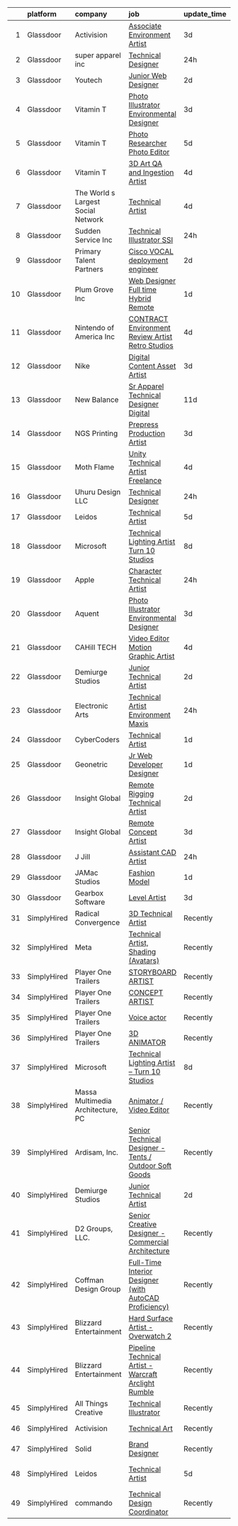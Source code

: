 

|    | platform    | company                            | job                                                                                                                                                                                                                                                                                                                                                                                                                                                                                                                                                                                                                                                                                                                                                                                                                                                                                                                                                                                                                                                                                                                                                                                                                                                                                                                                                                     | update_time   | location                 |
|---:|:------------|:-----------------------------------|:------------------------------------------------------------------------------------------------------------------------------------------------------------------------------------------------------------------------------------------------------------------------------------------------------------------------------------------------------------------------------------------------------------------------------------------------------------------------------------------------------------------------------------------------------------------------------------------------------------------------------------------------------------------------------------------------------------------------------------------------------------------------------------------------------------------------------------------------------------------------------------------------------------------------------------------------------------------------------------------------------------------------------------------------------------------------------------------------------------------------------------------------------------------------------------------------------------------------------------------------------------------------------------------------------------------------------------------------------------------------|:--------------|:-------------------------|
|  1 | Glassdoor   | Activision                         | [Associate Environment Artist](https://www.glassdoor.com/partner/jobListing.htm?pos=127&ao=1136043&s=58&guid=000001834f607a70a4f4bcf35b5d740c&src=GD_JOB_AD&t=SR&vt=w&cs=1_1fe38f46&cb=1663484066788&jobListingId=1008141048620&jrtk=3-0-1gd7m0ukgjc8p801-1gd7m0ukvk6f6800-d426e1abbae85a05-)                                                                                                                                                                                                                                                                                                                                                                                                                                                                                                                                                                                                                                                                                                                                                                                                                                                                                                                                                                                                                                                                           | 3d            | Carlsbad, CA             |
|  2 | Glassdoor   | super apparel inc                  | [Technical Designer](https://www.glassdoor.com/partner/jobListing.htm?pos=103&ao=1110586&s=58&guid=000001834f607a70a4f4bcf35b5d740c&src=GD_JOB_AD&t=SR&vt=w&ea=1&cs=1_731e57d8&cb=1663484066785&jobListingId=1008146285118&cpc=92BEE8AC7E71C1CB&jrtk=3-0-1gd7m0ukgjc8p801-1gd7m0ukvk6f6800-86c4b8706e936ec3--6NYlbfkN0AZMDDE_rUF_4N9WIh4-MOWnm0nFfJ3ZxrBrHEqz_nk43ryiagCaAsvSBCAsP8IHVmwjEBUZdJ6KtHhsgTVR0I7-owHsuFvM2rL8Tscngvk4iPHg0ipyPoukRoh9OqYcViVSHQ9MNGIxMrFtPqpCYVLIU9GtjoUT3p278QQMwDZnPE8nHD37B0SLLAYzKvoTaVIH1ZqZN7MC1bioBgpkp1j0F2evNx5R14s9NsPq4CUQYggqOCIqLzRCJb0SjMsQDzaH4mMlB0v19MOwOoyh4xXhJqrQ5RX7uOQLvEuQZziYTiVCfsnlnPKg6WI7I8jm_PrdC5GmZlU23RKfEhNNGjKnHZFrk7ErSFPToq19iGzl8ZWm4uAUTZBnQUmC5w1RhQYO_2c0yn8-vs8UyuilbVzoGnATq7vI-7cxSVIzcfAJMQYbL62CeImcShhCHTiTH6qbkw9b-TT--al-Hag135EDcQ4F15V6NXGvTYysurr0SY3udEmHzmAUsW_FemaBsHYRfolsxiptw%3D%3D)                                                                                                                                                                                                                                                                                                                                                                                                                                                                                               | 24h           | New York, NY             |
|  3 | Glassdoor   | Youtech                            | [Junior Web Designer](https://www.glassdoor.com/partner/jobListing.htm?pos=112&ao=1110586&s=58&guid=000001834f607a70a4f4bcf35b5d740c&src=GD_JOB_AD&t=SR&vt=w&ea=1&cs=1_97c34451&cb=1663484066787&jobListingId=1008142144584&cpc=9908D8D4413DBB8A&jrtk=3-0-1gd7m0ukgjc8p801-1gd7m0ukvk6f6800-d5ae73c5507a6bbd--6NYlbfkN0CIYR86DE_j-W8n_kiFTReRw2PfKLlNME9OJ7rpIZtr1-gBkTF8If_0sThYVhjyv9ymy3K17swNAuDIIYlCM6-kFv8Yg2cpTnUpYro4UIuruUCSwN2SbJi34sxCT12uaY519aMmi1tUohSzbVeajlGtKH6WZqrNjVsm2Gdr-ePEw0s-6KeKrWna9gec90NHC2folMUFWZkGpzBX3TOpvQqRECe98IwIW2_P5DlWK2gkMjaf5cZzubfxnJU1U1g5kAC4IIzeKB4cBW7N6QmuNDOW11FRZ4SQdGXc9Llbt5Fm_bKgdLujQj_RHLoQJttoko3_mxVmcykezAyOkEJs5lfid9oJd6vWmcKMPjPDx2WOu7T0Gxv791LW8nSRo1dpT4SAty8xZSW__xEmqzqtSl0CPKMAePauophGV5GWpb6mlV26Wpwq_I4O6uIZMk1UG_Qn3PCoYHw_GVKHYzINUj6t2Z6qgX9dB39rlhw8XdieMJbFYeHOFridWE5IwcR2dvw%3D)                                                                                                                                                                                                                                                                                                                                                                                                                                                                                                            | 2d            | Lisle, IL                |
|  4 | Glassdoor   | Vitamin T                          | [Photo Illustrator   Environmental Designer](https://www.glassdoor.com/partner/jobListing.htm?pos=113&ao=1110586&s=58&guid=000001834f607a70a4f4bcf35b5d740c&src=GD_JOB_AD&t=SR&vt=w&cs=1_b637cd37&cb=1663484066787&jobListingId=1008140227186&cpc=AC285F3A3ECA6BB0&jrtk=3-0-1gd7m0ukgjc8p801-1gd7m0ukvk6f6800-42777e14dc838ac7--6NYlbfkN0DMrcEu7yrtATojKJA7cEzGQ3FdRGWLh0CZQInL4ECGI6k5tN82kdM0OKoro5eXmjoru7Ml-LdBgCWT7RVqghaEdmJ595VS3qAkYMjVkLq00zYQDHcYxl02xao_YJRJiGzSp8fQPDhBydiiRqZysuAVggFAf9Rp9SCC_CSDjwiKhCvaW8Hr-uKsf4pwO_v-uiR0WsV6s8kfTLSHpQ6vC4sfDOORgaY2qOCxY_mrKAkwRt2TaQ3SoUs_1H1ovsLAAUaLDXcRGtEMV9xDroidtezqJDD0Qx8rBP3M2vp2E2QASQnnV6uowKHGwNhZKckoQdGHamCv2qfVv93p-kvRjyTILEZMdM893_3JO7akolccm7k2km6DNzcqxfC0rUuZhDKLHzW2lUav8ShWZR7hSNMnR2BQJHuRS9CfxigAljOkl6R0N1sQ-CO38M7bxPhCVhaksU8aKNpCZPJqeaLKvIlR-wPmkI7YpFw%3D)                                                                                                                                                                                                                                                                                                                                                                                                                                                                                                                          | 3d            | Remote                   |
|  5 | Glassdoor   | Vitamin T                          | [Photo Researcher   Photo Editor](https://www.glassdoor.com/partner/jobListing.htm?pos=116&ao=1110586&s=58&guid=000001834f607a70a4f4bcf35b5d740c&src=GD_JOB_AD&t=SR&vt=w&cs=1_d5e41a15&cb=1663484066787&jobListingId=1008134988041&cpc=451933188B21919D&jrtk=3-0-1gd7m0ukgjc8p801-1gd7m0ukvk6f6800-47697ea71ebd2eb0--6NYlbfkN0DMrcEu7yrtATojKJA7cEzGQ3FdRGWLh0CZQInL4ECGI6k5tN82kdM0cJmh4vC7Ggjx-EF7Nz5eVqk93apjnp0ia6OS_FGwcinMaMOv5vTSLj_qrzbRYbPjn6A43EgAxGnA1JcMgxiCO7cpPiCm1LxMCKe66616f-CVSwZt23eBlzwE9hZIuPwnra2qoX33GahCEauRWhnRehpa3nkvpx5mKCM-_6rLb3QAuVHOKopbpv0Hdcp-BAJsfNJIsBXAOOlb6XsiGhh8X1E3ZaMswl7iO5_ky0MhuNf5mxN9XlrFAWATJFasCRweeStyMh9G_jbxYINe-lNgyveS2mqLWK3QtgUvuSkgLXoDmR-ABNDvDzfvEo6CyVnL1RzoafpNUc7UF5IqsRGwp75Yxt36yElvR_mtqO_c4_6-dzAyyhm2X3Mme7FUG698TdFNnGCMbrm3G5DtjON2pT8JTUfWntIrfv-Faizh2DUBnt8Qzdgchg%3D%3D)                                                                                                                                                                                                                                                                                                                                                                                                                                                                                                                       | 5d            | Los Angeles, CA          |
|  6 | Glassdoor   | Vitamin T                          | [3D Art QA and Ingestion Artist](https://www.glassdoor.com/partner/jobListing.htm?pos=117&ao=1110586&s=58&guid=000001834f607a70a4f4bcf35b5d740c&src=GD_JOB_AD&t=SR&vt=w&cs=1_fa01eace&cb=1663484066788&jobListingId=1008137628262&cpc=F41FEAB56D215062&jrtk=3-0-1gd7m0ukgjc8p801-1gd7m0ukvk6f6800-db3c5c952e19faad--6NYlbfkN0DMrcEu7yrtATojKJA7cEzGQ3FdRGWLh0CZQInL4ECGI6k5tN82kdM0OKoro5eXmjoGkN3iRf5e5SDj5kIkJi4rxvmCaIMbJ2CmFGoR3zOSHA7jowLMfZE79vCIMLm0XzP5Keo7hO5lwkI9WPL18RQcMaKgHMQS_Cu4Gbmh38Tc1fKY7fngQja1qJpti_QvN_pNV8hY56MnJT1csQX67RORJUq0ZWRfqztKBW-tVqYi-Tv1NtpiGjdKntBStofbF8kzgsXMr2NyGPaXYXmZsBRHRsLHDQzQApQNlBNeNHQDXA9nJ0avJOhLx2gAjen3DSygB8jSbpe4Pl-u79ZKKxJuHu-kOVQGQDTmqbnpg5aKo3M-VJqaL-gRgkBNH3OzmlglGsfbKi_zL4_bdFxxRiylQpUr6o6wVJdwNKmI7VKl21gwjFE-zVrRHsqzcCdmMRwHaD4pNAmC_G8O9fIrp_qNPOz31xDYzmU%3D)                                                                                                                                                                                                                                                                                                                                                                                                                                                                                                                                      | 4d            | Remote                   |
|  7 | Glassdoor   | The World s Largest Social Network | [Technical Artist](https://www.glassdoor.com/partner/jobListing.htm?pos=107&ao=1110586&s=58&guid=000001834f607a70a4f4bcf35b5d740c&src=GD_JOB_AD&t=SR&vt=w&ea=1&cs=1_f2e3ac4c&cb=1663484066786&jobListingId=1008138392060&cpc=4F748F1840550ABC&jrtk=3-0-1gd7m0ukgjc8p801-1gd7m0ukvk6f6800-ec56509cd3c2d406--6NYlbfkN0DSgjPPcnEdvoK3uuxfISLALE6pB1FR7YSHOr_tSg5_QGIhoz_2VqUepdcKLBLI_zS68-Eo2LDrk0u1QY9ljtyqDwtZdQgWgPvXeeCk0uiA6GezQ8sAX7Q1NnWKbIRZE6NYyY1gRauldh4I1Fct_kjz6OfJ_XkQPB3_zZwr4juvTGNpBw33wy5h0XjUbbB0GLhnTQPdaRCPW9IoSQdqYD0xuxwbh735_viVbIMSquK8u97XoZb8ZxlDa4dR-wHfMmI3ZaZwwfVfHXqdSJ4NlECrkSlS-5h1Xv5vywrwjfqDU94K1-wv9D-IRA2icJWQ0S5-yEC6nIwBHlhBWXDg7eprD72r5MsG_671p5PutzDykwj0_byfxMYue1G5WfK7Z9qq6k4RxOW6Ia9QEjh0dCFPPbAfw04elhPCgBDVTOoMwM3kweooqxr7lBN3MA2Vg-IT292t77Rf3guPao_zztdSsypNREz2U8sPsfBWFFB2PocuH_zUVvq8bHNFKs59InFaeWJJV1M_B9ZFtDj5qMVSdLxpVyhhiG4zPcq3jYw6Nu_stAxZPJXaCrJE6KP0v_zoGhPyiHxf80JTwazchYYe)                                                                                                                                                                                                                                                                                                                                                                                                                             | 4d            | New York, NY             |
|  8 | Glassdoor   | Sudden Service  Inc                | [Technical Illustrator   SSI](https://www.glassdoor.com/partner/jobListing.htm?pos=121&ao=1136043&s=58&guid=000001834f607a70a4f4bcf35b5d740c&src=GD_JOB_AD&t=SR&vt=w&cs=1_d1cbdb9c&cb=1663484066788&jobListingId=1008146742170&jrtk=3-0-1gd7m0ukgjc8p801-1gd7m0ukvk6f6800-91256d153925b7dc-)                                                                                                                                                                                                                                                                                                                                                                                                                                                                                                                                                                                                                                                                                                                                                                                                                                                                                                                                                                                                                                                                            | 24h           | Clinton, MS              |
|  9 | Glassdoor   | Primary Talent Partners            | [Cisco VOCAL deployment engineer](https://www.glassdoor.com/partner/jobListing.htm?pos=115&ao=1110586&s=58&guid=000001834f607a70a4f4bcf35b5d740c&src=GD_JOB_AD&t=SR&vt=w&ea=1&cs=1_c12cadc4&cb=1663484066788&jobListingId=1008142326403&cpc=654405A9B1E0A9F5&jrtk=3-0-1gd7m0ukgjc8p801-1gd7m0ukvk6f6800-7d00ccaf62efed1c--6NYlbfkN0DOCvLQenlXS7fh3AEEtPwhntZQnPW7UfiJ0vyM-Z38ZvlXuLrJoooXtLfzu_VlecwdXf2-mFmTvw5qj8J58wcNbZAHqxpQ0rPpLIecZwvN76JywW45ZeN-Zmdv4P0XYW4kVG34I6kwMMlkoMzHT0e0Kc1SMd9maj013JwK54aCCnnjzMboQBdj2AAmYQjrEJ8FylzVlxvfncVOvGDd82eOKEHJZVvQWwYcxhlLTGrcMbDh2Dip6Vn-GdOmwhmA2xqTWkIZ3XgEK9HMUdXeOaDcJnc2CiJEgqzzDsZGtvGc7aEVyXjhKGdvqCwYobUhq82s72g3UjJ0yT10vXeyqXJ6dCnG2p9aPyAwSL-ZO-v1BDCBbZvGT6FZ6hGjMHJLFmeXcHzB6IwBrIz2sXHTZaON4t09FuxRnYA2XsesbnxtU10nWBd8q79a0h51UwxiBnTN4k9ILaztDoNjhvZEdzCPyMJxQXSqkA679O-MwYBg3FpUA3geVxplT4BgVoyFBdVkEwsQSSJYIg%3D%3D)                                                                                                                                                                                                                                                                                                                                                                                                                                                                                  | 2d            | Remote                   |
| 10 | Glassdoor   | Plum Grove Inc                     | [Web Designer   Full time  Hybrid Remote](https://www.glassdoor.com/partner/jobListing.htm?pos=105&ao=1110586&s=58&guid=000001834f607a70a4f4bcf35b5d740c&src=GD_JOB_AD&t=SR&vt=w&ea=1&cs=1_14138b9f&cb=1663484066786&jobListingId=1008145018782&cpc=C5F9C09AE97B3D2F&jrtk=3-0-1gd7m0ukgjc8p801-1gd7m0ukvk6f6800-d254d9071615cc85--6NYlbfkN0B_PSc7daSNhlNR0QDA1neODQWLhDDIWMNmJ3xpe3-fTjnpbXke-KRBIFipgV-f1nIc6P1xiXu4Y8UAtywwHznROGTK1j1cEaUg7gAQBBIZO9yZNgOHupqJdgP9aH5_VI7gpLf8AcH--nOnCcbrdwr5_maxvr3H6uQcrdxF38VxACpxmTx5wduq0ox7lpJWaRtJ2pmKQulQdQFBeoVRImBjqvFwIKp8BVs0vQif_p9AyB9pQ9ZbwD-VMCh4eXIm2X-TJEnWVR5ceigMLJ93DVlNvqRvGRew9_eu-IEuSH99WWBjic1ha7qIUGTyZa7WYbqQ8oCkbFVPPmG7BpKz51Jq0HDne6jn0Axnme76lWOJvMT6WvO9SXgyu37-XC3_a2t-GhvcvMCB8re85WqdDXCqfYrmrReLT7pphhYYBHIjBWC4m1HoM6DgzLEQ5crEGihiYhkIQsusP10LlazBoYyHcEEXrp5nw-WleoOa0i8HJ-C6xymPaz-aXb5I3zO0sDXYP05mHKnvXlzTmfY1k103)                                                                                                                                                                                                                                                                                                                                                                                                                                                                      | 1d            | Cary, IL                 |
| 11 | Glassdoor   | Nintendo of America Inc            | [CONTRACT  Environment Review Artist  Retro Studios ](https://www.glassdoor.com/partner/jobListing.htm?pos=125&ao=1136043&s=58&guid=000001834f607a70a4f4bcf35b5d740c&src=GD_JOB_AD&t=SR&vt=w&cs=1_5630a407&cb=1663484066788&jobListingId=1008136906736&jrtk=3-0-1gd7m0ukgjc8p801-1gd7m0ukvk6f6800-330b72cbaeca13cb-)                                                                                                                                                                                                                                                                                                                                                                                                                                                                                                                                                                                                                                                                                                                                                                                                                                                                                                                                                                                                                                                    | 4d            | Austin, TX               |
| 12 | Glassdoor   | Nike                               | [Digital Content Asset Artist](https://www.glassdoor.com/partner/jobListing.htm?pos=122&ao=1136043&s=58&guid=000001834f607a70a4f4bcf35b5d740c&src=GD_JOB_AD&t=SR&vt=w&cs=1_68fa1c63&cb=1663484066788&jobListingId=1008139811840&jrtk=3-0-1gd7m0ukgjc8p801-1gd7m0ukvk6f6800-171d43c18cb6b526-)                                                                                                                                                                                                                                                                                                                                                                                                                                                                                                                                                                                                                                                                                                                                                                                                                                                                                                                                                                                                                                                                           | 3d            | Beaverton, OR            |
| 13 | Glassdoor   | New Balance                        | [Sr  Apparel Technical Designer  Digital](https://www.glassdoor.com/partner/jobListing.htm?pos=106&ao=1110586&s=58&guid=000001834f607a70a4f4bcf35b5d740c&src=GD_JOB_AD&t=SR&vt=w&cs=1_0e7cc740&cb=1663484066785&jobListingId=1008121570450&cpc=42BEC95245890617&jrtk=3-0-1gd7m0ukgjc8p801-1gd7m0ukvk6f6800-d0fd39a09ea20c76--6NYlbfkN0A-NHPE89aMEoKiA8B41Hae2nLWj54W-Qo-xrCvCh0mhHD8GUsE6Bc1X2xP3_XkCS7HT9Ezw0iNSvFkUBV-6Vkud-Piq8hghjwO9e_dqFlygXMnu2pMlqFun63NtSXqF70HP9ZqlI2BZvN7783CssJ2JwpuQUBewf_3J95flmrUpLYrZ37si1_wMEqIOyc5mWgoLtvrcOQgiUztAHVChxiTKmwxPrHin983lvgQKk5eANdrxZXIbo492P0oaMndOgOAdxCGXHO1F4-p-FQq_HbEn7KHUzJQqDV9Byg8JvGwP65qmWssM6hdmioYKe4y-DILcAkxcs9iwWds3_n1efX0eIJthFDFUNp4s4rCXj_50iPjxNI_lwaBBjf1aZUr6QRCyQH8JR3XAeFgTAiGcAM6Upa6IGDkeClePoOM8opc-o-cpKDcRw_Ps8VXU0AXGuUpVhuEpsV0qRvmwdTnhlTTOnsLt4mcN26XJxi-sPLjAJjWMVniF1RYbsFvxNpeUP3ux0XYRrIMNXfGJG8l0H_izEqR1iHsCg38SqfWumQu1blP-Xxv6cLkiO-wP3N1oBNKep13cVolstJ7Giq6EGhQ)                                                                                                                                                                                                                                                                                                                                                                                                           | 11d           | Brighton, MA             |
| 14 | Glassdoor   | NGS Printing                       | [Prepress Production Artist](https://www.glassdoor.com/partner/jobListing.htm?pos=104&ao=1110586&s=58&guid=000001834f607a70a4f4bcf35b5d740c&src=GD_JOB_AD&t=SR&vt=w&ea=1&cs=1_ac45f429&cb=1663484066786&jobListingId=1008139442858&cpc=9952A63AB06E78AD&jrtk=3-0-1gd7m0ukgjc8p801-1gd7m0ukvk6f6800-58526064e95c2162--6NYlbfkN0BKgzQyzTF1Q9mOsR1amaS-juVGLjHt5Cdom-gEF9y-xaA6VVL5_C6wIwuxkyrbbgZRSHeUAL4Tdpc9pBIrNrDMtHrCIxQIJLeAdMIzJ9EIm-Udi4EeJprA4qXztglgEl21-hIfD0xe1qiLTkMifVfs_cNAQi_kxxlsfx2BDq3yuKN0K1SycnWsEA4JQjELb3p_pxmuja_oohYkRYSsmsVR3Ncgrk4s7l0O_Mhhxa6G2ejkpMqr8tVCfd2HorI8wQPrapuCFnMHmFORgGVkhzJNov1-aYLaY0qUHEUPY4Lr0pmFFpQHPzNwhPoOALE0oUCeGZHka0yDDb5NFBEdEFhEAweSZWU97INPBdEybzmv_5KYSkfnXEEBCiHjgFgawchsFCOSkGipmIH4Uty68UGc3cvGfL7C6fV7Z97-92-Rw-v3BooCaU3ZsPgiOIAyqEo9BH_CFcsL2b66I1zLj0kzWWHv5fImzjvdXwUSfsN5IIBixjhsvlXLDcEw2QKmo31fgh8t_11xgw%3D%3D)                                                                                                                                                                                                                                                                                                                                                                                                                                                                                       | 3d            | Elgin, IL                |
| 15 | Glassdoor   | Moth   Flame                       | [Unity Technical Artist  Freelance](https://www.glassdoor.com/partner/jobListing.htm?pos=120&ao=1136043&s=58&guid=000001834f607a70a4f4bcf35b5d740c&src=GD_JOB_AD&t=SR&vt=w&ea=1&cs=1_aaf4900a&cb=1663484066788&jobListingId=1008136977965&jrtk=3-0-1gd7m0ukgjc8p801-1gd7m0ukvk6f6800-5ec2338b2d417aff-)                                                                                                                                                                                                                                                                                                                                                                                                                                                                                                                                                                                                                                                                                                                                                                                                                                                                                                                                                                                                                                                                 | 4d            | New York, NY             |
| 16 | Glassdoor   | Uhuru Design LLC                   | [Technical Designer](https://www.glassdoor.com/partner/jobListing.htm?pos=118&ao=1110586&s=58&guid=000001834f607a70a4f4bcf35b5d740c&src=GD_JOB_AD&t=SR&vt=w&ea=1&cs=1_ebf1070d&cb=1663484066788&jobListingId=1008146397794&cpc=1CBFC3E34E2A31FF&jrtk=3-0-1gd7m0ukgjc8p801-1gd7m0ukvk6f6800-6c5e38a6f68d5bde--6NYlbfkN0D0ff9e8Lfwlpl5zGbQmpn59AL71QmFd7VKOAnfyjZzp5sdngV8WPgYe0dov1m7Y2kKAeAwPL7YRqC8ZB3jgUxzn6d3wRvdPJ3B4SSft66vn9qUDOvYCH4rQ0rDM0F4jk3skO2c_FT8Lq6M9l1h8rDIC0Z3Jo0VUXYGi3v9ZSAgTY_rMvaLnWY6n0kW2Gc2m5GDHWbIIpZ4OaoyXfOKTfFaW7YtaGFfpsW2esayNuz607s8arSgRhtJ0CLweLewUfGzJqSOqYdLDiXfYDtzigjXW8CAFdU1ADXkP9RpIluv3lf1g2nMHAUOXks7UfEl-_p4jTdBTHrQAPlvXlqIIr3dnkRC3xiRVcLKhbDutEqwkTbUb_AxDy181ndmJb1TadgVV35nPUDYnyvHQcaNXhlwNemULdBSYi7mnxpEpQOEi2jxLP_l0COW7Y88J1MBNrXFYU9jfviB86vwMorncKs38KVuah4luorx0iVghvsBnrH2yriFW2Ed)                                                                                                                                                                                                                                                                                                                                                                                                                                                                                                                           | 24h           | Denver, PA               |
| 17 | Glassdoor   | Leidos                             | [Technical Artist](https://www.glassdoor.com/partner/jobListing.htm?pos=102&ao=1110586&s=58&guid=000001834f607a70a4f4bcf35b5d740c&src=GD_JOB_AD&t=SR&vt=w&cs=1_d025c056&cb=1663484066785&jobListingId=1008135294225&cpc=F7A2269C793D5877&jrtk=3-0-1gd7m0ukgjc8p801-1gd7m0ukvk6f6800-d06de7a4ebd96c9d--6NYlbfkN0CZUO70VSdYKA8PR3jfrSh5ljhqJhfDt0PzQCMubt8cRihWbmqO_-Ccw6DGinMZCyJzs5x5pSWXsLw9cYoBeQ9g5l78hujpUU9c8QSHLT6Cd0fp6FxCE9o2hPDtrdGG6iXMvK6uOWRLq6-e_ySAAhRdnSoCjCSOkuQV_4vHOebLxjj26zjpGAIk9Fsy6lso-ngBRqLhyTcl1PY1RM2jYsiqfl2FUnGAfd2_IghLLGIoawH7Hel0GAEpta7xw17fx8fSPlaprKXGucqQ_jv2GIWJGQsldpf8fX3gBn86v94CJbUY5Lc9UXkSkqedCMLUpjJN8901XcRju_3LOUdMh1n4x0OAbg9eqEC0t4a8HvLUO05sg735YTbvI2TV9zELq-QLHsCJyJvNGTsZJAOPJH7HG_HafpPzGH01Tc7Id7cGJ9fuDiDWki9mgxOrPAC4EAEe6U5uULALnANRBEfoEzJw1ypoMTckSnW2vLfcUSZgCjeEmOXAwU-wg4opRhqQ2xOG8K7tJIRux61UEXt-VaHzE9B7IayzsF7Y2QJ_YPgvqAvxD5XrLG2QL3wTxMGWwDzG8dYfQMdZsc-9xiNfOvv1AOJYk77-Ehv9i2qFou8fXA%3D%3D)                                                                                                                                                                                                                                                                                                                                                                                                      | 5d            | Reston, VA               |
| 18 | Glassdoor   | Microsoft                          | [Technical Lighting Artist   Turn 10 Studios](https://www.glassdoor.com/partner/jobListing.htm?pos=126&ao=1136043&s=58&guid=000001834f607a70a4f4bcf35b5d740c&src=GD_JOB_AD&t=SR&vt=w&cs=1_9482c21d&cb=1663484066788&jobListingId=1008129981036&jrtk=3-0-1gd7m0ukgjc8p801-1gd7m0ukvk6f6800-4918a6e6feee778c-)                                                                                                                                                                                                                                                                                                                                                                                                                                                                                                                                                                                                                                                                                                                                                                                                                                                                                                                                                                                                                                                            | 8d            | Redmond, WA              |
| 19 | Glassdoor   | Apple                              | [Character Technical Artist](https://www.glassdoor.com/partner/jobListing.htm?pos=101&ao=1110586&s=58&guid=000001834f607a70a4f4bcf35b5d740c&src=GD_JOB_AD&t=SR&vt=w&cs=1_c70c1599&cb=1663484066785&jobListingId=1008146232776&cpc=F41FEAB56D215062&jrtk=3-0-1gd7m0ukgjc8p801-1gd7m0ukvk6f6800-4cff56f851660089--6NYlbfkN0BvKrLyj5gPmtZO9T8euul8TCxuuKNOtzRJOomxnwSEodTz2Bc-sPZl5OJ9R4TJsNdP1LrRDE0KT_ls2po0xTmOn0PZNeQEZWWBHhAUpPYd78et_k2cMitgJQBJdRYJM1X_Q175imnL1YmVMOqO4cZp0AMLH1SGL6bUX0TK_WYTz5yHI2ndkxJcZYzQDX5uC9pkUDfnjy85lFSmofXtmImOdcOkWFAgSEqU4cSUOaLSsdESWtuDGVE4U7h3aeeDV5_ntxyb9QxXWmXUt-jYBp9NF6le3e8ik3UX9Ax0oSdbsp_pn9Wo0WHM2bgKIa4T_tonFbUTr8QlFmPixsWAaOnVMdQQ0fYBnqBzfRuA11Tq_UTtC74TO9_gzkO1PCs5xx-r5G0jdVcEekYBgPkyEHmj6fApgEU16hua4xGG5-IOMim805AuIitwECLRKWbiwOwrBCMUL3yyF7eazcb4jRaIw4qaWZVH4M0snMSusxWaTaDFcC90qwY6jimog5SqgYwaojRSj4rLK822FSDv92HJEkxxgwlx94AnSxDJBOxLgslMCsoba2sDwRTlBsliqBXOyXdRqZjDlRo-WYpXgY7b7CTRZ_AE6yz8CmEwdHoyk2qWGVlnqKlhalYjLgG6RwzGeiR6kRx_F9NlJKfHy85hHZUy_pHx9j17UNDgIy3cev54-vKqXaovWIGLkTZs2JyfRY35lTD8tjzsXb6tkWI9nDk7jhM8V9s3ZXQzpr8wK2Eu04KsepMSvYlVQxRRKFwfFyRTjaEDTNxUALzJXwlIeqUWc8vnBCzZwvDbG5V1hIR48NMiJXJ3tZUU53F7F_YihrHuMXeJFT7RdZtznyvp5Rdpsgn3ajwlqi-FF4pHxzcObl7kHruJu0m1d4qdWiTMfvLGUzzXYmxJWZjYu_UUY_nouGCNPdsmKYMLP2tR0MjsXQtZe_XszE2I2a7jBJPNg_lioB_byQ%3D%3D)                            | 24h           | Culver City, CA          |
| 20 | Glassdoor   | Aquent                             | [Photo Illustrator   Environmental Designer](https://www.glassdoor.com/partner/jobListing.htm?pos=114&ao=1110586&s=58&guid=000001834f607a70a4f4bcf35b5d740c&src=GD_JOB_AD&t=SR&vt=w&cs=1_065a2fed&cb=1663484066787&jobListingId=1008140344453&cpc=3BA4CE39D5B5DEF5&jrtk=3-0-1gd7m0ukgjc8p801-1gd7m0ukvk6f6800-f9626332884c9882--6NYlbfkN0DMrcEu7yrtATojKJA7cEzGQ3FdRGWLh0CZQInL4ECGI9gD0Wolx9R2EDT7B77c2cQvZ-LXclHitNErX6ZBowx9BFPuwDLvs7nhaSTrulmd-7n8QuKqwl7RyRl-Rvty9-M-l_6dVrt1XtB8bFCCNRsyv9hQckWNsdeJY8EboN5cePc4LEoZZ6CctEQv1JYRujDFiigPTOfo4ZdJYlfx3N58XxZD2J4j3WD6HA6d6rIUwPBE3OQYsgGEFklwSpjaekDn7pgiNDrhh5StgqynYCO3VWplRbM3kJ53RHHjIzfnFA4jTfFaaJTQglVUvQTbdKdcSLoaxIXxb_7HNEl60tWrSr_yQN9C7p5z4jvhnWwVA8dCZLtSAIQGyauKdESfnwWm4duC6WB4FHg2NFI_UQnuVl4o6xKcGCEHTXWL0mFXpGNDqpsmvYXJN_ZXF7KRk27Eayh1uRjzfesOkW1ByzsS)                                                                                                                                                                                                                                                                                                                                                                                                                                                                                                                                        | 3d            | Remote                   |
| 21 | Glassdoor   | CAHill TECH                        | [Video Editor   Motion Graphic Artist](https://www.glassdoor.com/partner/jobListing.htm?pos=109&ao=1110586&s=58&guid=000001834f607a70a4f4bcf35b5d740c&src=GD_JOB_AD&t=SR&vt=w&ea=1&cs=1_3bcd3b3f&cb=1663484066787&jobListingId=1008136789858&cpc=F41FEAB56D215062&jrtk=3-0-1gd7m0ukgjc8p801-1gd7m0ukvk6f6800-95ecd16d55d109be--6NYlbfkN0CHpSnjIPxMtekS58WZl5Olhjo2iWL5RjE_Boe0ccr3FuGoV4i2gtzxM52I_gDoApS3fSno2zIsBcYzrcdPMQWsV2pu-S-X_LpozHPnRsQpsdCjn2okO6EhQUYKDd9v9IRgrWI-wGxamJK9uwwYNiH057cNNYMX_vyc1U4ZP9-3e06zh9JSkn3X4OXVyM2XLOCndZAetAShGBU0lE_NSMh_JH_GzdUyCcPxkt5Kh5Bv5B4zwPhquMhCAsmyubT4FHWXZx75gNKglmJBDfR_6rWbp3ReSwI82M1c8Cnq2GJoMWzdbafFWTOIcGau4sImy80SA4N6XZ2PwrsqdtPbNiKaa0CABOtZ1k49ksMS3OP2ie_lyBO0MvRMwOrDdFvuwNlyo7x3fnqYuXoC0WBXkKtXxDC_aNnGa4zAAUbgnMripSf-wWX-WivWexk1E5u-4aYjwH0_TfyXYiSAWjTubBQ3E0W6XfIZH3Dkx9o64NUy5JMmv3SB3RxdKbaUNlE1QCB_OKfzLyNUyg%3D%3D)                                                                                                                                                                                                                                                                                                                                                                                                                                                                             | 4d            | Remote                   |
| 22 | Glassdoor   | Demiurge Studios                   | [Junior Technical Artist](https://www.glassdoor.com/partner/jobListing.htm?pos=119&ao=1136043&s=58&guid=000001834f607a70a4f4bcf35b5d740c&src=GD_JOB_AD&t=SR&vt=w&cs=1_c2725f5c&cb=1663484066788&jobListingId=1008142563488&jrtk=3-0-1gd7m0ukgjc8p801-1gd7m0ukvk6f6800-95ead7c483662f3c-)                                                                                                                                                                                                                                                                                                                                                                                                                                                                                                                                                                                                                                                                                                                                                                                                                                                                                                                                                                                                                                                                                | 2d            | Remote                   |
| 23 | Glassdoor   | Electronic Arts                    | [Technical Artist   Environment   Maxis](https://www.glassdoor.com/partner/jobListing.htm?pos=128&ao=1136043&s=58&guid=000001834f607a70a4f4bcf35b5d740c&src=GD_JOB_AD&t=SR&vt=w&cs=1_bcb8ab90&cb=1663484066789&jobListingId=1008146301762&jrtk=3-0-1gd7m0ukgjc8p801-1gd7m0ukvk6f6800-2fbbb51cf2ab1cda-)                                                                                                                                                                                                                                                                                                                                                                                                                                                                                                                                                                                                                                                                                                                                                                                                                                                                                                                                                                                                                                                                 | 24h           | Redwood City, CA         |
| 24 | Glassdoor   | CyberCoders                        | [Technical Artist](https://www.glassdoor.com/partner/jobListing.htm?pos=110&ao=1110586&s=58&guid=000001834f607a70a4f4bcf35b5d740c&src=GD_JOB_AD&t=SR&vt=w&ea=1&cs=1_e213b2f4&cb=1663484066787&jobListingId=1008146012866&cpc=32EE424DE2B657EB&jrtk=3-0-1gd7m0ukgjc8p801-1gd7m0ukvk6f6800-4e9df6604131ca4f--6NYlbfkN0CpFJQzrgRR8WqXWK1qKKEqALWJw739KlKqr2H-MSI4eoBlI4EFrmor2FYZMP3muM0tqmUw6C3hYPFmbuw8Gu6WOWH0QaFAfQ_efQQbgTJ731PENwqF6_hBCQAdUqEmopcA3MUcCRfd-aO9aVVTWA801W4_hKbmVL0t69gWP3Z1_iZ4AlfOL0NunGuGomYyFTppB2ZYfqqbO2VTTqoKOpW24BMso5RA2drgsQK49gkPw2sQ3mI40SkmBpLcRhvL-R39IA8uF71CaGxYPqgVu6VNnndTCjwklVprxzARj6CHiAK_7FLdQfthmEtabcPHJH3TKCQjtwLOS3GEzSvj8u11z3nRR5dbKfI7GMNaHS3KCsWL4zTjAhnNc6aewYCC4kwSIyF52nzNKlaTBkstOgjOSCozdY5Aa9oiTPkSm0mtlcSvQz7bcxMmogAYi6keZMWHu7fy2k-GxPDKgkL5Zv7Pn5Gm8mQa2umbiEUMvMkCmFnRVYPSUr5mpNDO-t2eVeq_TyO1tMt0KUZra1v-MjKdE4YptSt_TWv-wPWKsdn0Ea5Cl9lcjVKNMJYN2AoJkIvP37l7fm5tokwcNv0VcaTpRs7keaVoCish3a_IbMe1w4OcG1xcPea95jaUtoVBgDr5Qd91G4EPMXMLnUQMkUpn3uG7y6U7p0eIVKppR8z3G1EmAzVRryaj0hdLQOi_eSCNxgiytNnJtEW1-Otnv43536OLjNX2iJ2Kpzpsku1fntLU9Yj1L19-usfVIBvOOuHAK44JTrngWf3fgmhY9mqa9r4BB7ksDfC3VP-H6I9RbOtZj37d6NwNcrvtW8sMYDxYFvUuDpxfZI95HPzoK5ByA_Buzu5jGqYxDt9aBL6GdMKJdOKEpc4WaIEu6BJfbfRTcopc5pPzxZTYfDtDVxsAiR5fSI-A8VorPOJbnD_rl-cK9KDL1LtV-vPLWtpFAwn5ZfAxBzrHDkzMVlt4Jf0zX4UtqG9QVxe1vHUrdFgMFg%3D%3D) | 1d            | Los Angeles, CA          |
| 25 | Glassdoor   | Geonetric                          | [Jr  Web Developer   Designer](https://www.glassdoor.com/partner/jobListing.htm?pos=130&ao=1136043&s=58&guid=000001834f607a70a4f4bcf35b5d740c&src=GD_JOB_AD&t=SR&vt=w&ea=1&cs=1_02adc348&cb=1663484066789&jobListingId=1008145076799&jrtk=3-0-1gd7m0ukgjc8p801-1gd7m0ukvk6f6800-baad3f8d762912bb-)                                                                                                                                                                                                                                                                                                                                                                                                                                                                                                                                                                                                                                                                                                                                                                                                                                                                                                                                                                                                                                                                      | 1d            | Remote                   |
| 26 | Glassdoor   | Insight Global                     | [Remote Rigging Technical Artist](https://www.glassdoor.com/partner/jobListing.htm?pos=111&ao=1110586&s=58&guid=000001834f607a70a4f4bcf35b5d740c&src=GD_JOB_AD&t=SR&vt=w&cs=1_3c38604c&cb=1663484066786&jobListingId=1008143738306&cpc=334ABAF5D42DC775&jrtk=3-0-1gd7m0ukgjc8p801-1gd7m0ukvk6f6800-4f9d781f1aec294e--6NYlbfkN0BKkHZu3wF05EeDimN_p6sYpKCMArvwa95YdH7UpkaBCqc7l59ErwqcyE8VoIfttn4TBTZz3H0_2r_FOnyuKsjuN2WIcIL2Uajy_MU66JEexMSVXct9zLSgXuCU_JCOloJfibz8cgsaRAUfoA_BpCsVxvhQ9InGiuq1w4CYZwevGl5VoXznEE85phhTC_ICgzNDnua2ip2LVqydLl7oIpnnFQi2nxwC249t3Sd3VPjriICIn73H1fHQARpE9OfpBuZhj70LJdG1-azloaRO4jCz6-VYxjBz9SSddgAFSQI29DovalfmiO4uBi7Tm_HQyOMADVcgahmbePp2QwC89MmLQGXsJTA0MKJDKe07KwZW6zqCrq9Bh5EQ5MoYFpfzorSY8qcdBAN96ISP4y6GScngkso5ZGqs24apUdpzyUhCZ6TuVUctI3Fk8SR6f1U-vGWKVWIvyvr6toUhA8-acTHjqOHpvsD77cTf5TR1pbqr8A%3D%3D)                                                                                                                                                                                                                                                                                                                                                                                                                                                                                                                       | 2d            | Burlingame, CA           |
| 27 | Glassdoor   | Insight Global                     | [Remote Concept Artist](https://www.glassdoor.com/partner/jobListing.htm?pos=108&ao=1110586&s=58&guid=000001834f607a70a4f4bcf35b5d740c&src=GD_JOB_AD&t=SR&vt=w&cs=1_3e3ab22c&cb=1663484066786&jobListingId=1008139690174&cpc=8795CF9063CD573D&jrtk=3-0-1gd7m0ukgjc8p801-1gd7m0ukvk6f6800-2b0e9ba5bec63c0a--6NYlbfkN0BKkHZu3wF05EeDimN_p6sYpKCMArvwa95YdH7UpkaBCqc7l59ErwqcyE8VoIfttn7izDPnG9RTw471fF0tc_E7kS3rvaL6PT4o8lLBk2bnATl0bamSrPBxyfMvurTIHTEf26yLwcrYYzMKqHXxwpnoS1v-5K02P9w-6ImfEgw4stj-caz2SYsM9mY4L64CkJXvYuOEob2nThCJKkrA22rxoBAbCeA15--WGNm4FZ4sOJ2P68LMfOFXXRmN4ZZ5KKZ3XCZRNSI_PK-rhJ8jHklsIm_CZgvKrOWIaYagnMyY7nflntIVudLRWRTl-BU7bjKuPcPLfSnrYExs5VYJ8M538ZipAmpiepUu4SNzSzrSOjy3Zj_k_IHfpqjijOFw4_06C0kKrXKA2ZpfmzQEyXbiGViGF9dUPhJ8AZE4CbuaRvJ2IMHymN54fzj5qsz02dUe9ZWSpE3PFse5QVkeS3YZnWi6onNDh9Tc-bjoj0dG-g%3D%3D)                                                                                                                                                                                                                                                                                                                                                                                                                                                                                                                                 | 3d            | Burlingame, CA           |
| 28 | Glassdoor   | J Jill                             | [Assistant CAD Artist](https://www.glassdoor.com/partner/jobListing.htm?pos=124&ao=1136043&s=58&guid=000001834f607a70a4f4bcf35b5d740c&src=GD_JOB_AD&t=SR&vt=w&cs=1_32f1a04b&cb=1663484066788&jobListingId=1008146395044&jrtk=3-0-1gd7m0ukgjc8p801-1gd7m0ukvk6f6800-83c73653603536e4-)                                                                                                                                                                                                                                                                                                                                                                                                                                                                                                                                                                                                                                                                                                                                                                                                                                                                                                                                                                                                                                                                                   | 24h           | Quincy, MA               |
| 29 | Glassdoor   | JAMac Studios                      | [Fashion Model](https://www.glassdoor.com/partner/jobListing.htm?pos=129&ao=1136043&s=58&guid=000001834f607a70a4f4bcf35b5d740c&src=GD_JOB_AD&t=SR&vt=w&ea=1&cs=1_72099cbc&cb=1663484066789&jobListingId=1008145908102&jrtk=3-0-1gd7m0ukgjc8p801-1gd7m0ukvk6f6800-a79aa7d9a4e8ba49-)                                                                                                                                                                                                                                                                                                                                                                                                                                                                                                                                                                                                                                                                                                                                                                                                                                                                                                                                                                                                                                                                                     | 1d            | Hollywood, CA            |
| 30 | Glassdoor   | Gearbox Software                   | [Level Artist](https://www.glassdoor.com/partner/jobListing.htm?pos=123&ao=1136043&s=58&guid=000001834f607a70a4f4bcf35b5d740c&src=GD_JOB_AD&t=SR&vt=w&ea=1&cs=1_68bd28d0&cb=1663484066788&jobListingId=1008140783243&jrtk=3-0-1gd7m0ukgjc8p801-1gd7m0ukvk6f6800-9ce522cce5f72a7a-)                                                                                                                                                                                                                                                                                                                                                                                                                                                                                                                                                                                                                                                                                                                                                                                                                                                                                                                                                                                                                                                                                      | 3d            | Frisco, TX               |
| 31 | SimplyHired | Radical Convergence                | [3D Technical Artist](https://www.simplyhired.com/job/mNeIsjGBWOSX7Hh4rjrhRRjZ6SulWjO-GHR2JXk_CS07-dG_OjikaA?q=technical+artist)                                                                                                                                                                                                                                                                                                                                                                                                                                                                                                                                                                                                                                                                                                                                                                                                                                                                                                                                                                                                                                                                                                                                                                                                                                        | Recently      | Herndon, VA              |
| 32 | SimplyHired | Meta                               | [Technical Artist, Shading (Avatars)](https://www.simplyhired.com/job/eO5vhDxM1iM2jdPgldXHYEYjAM0Vn7DYwkiYEfChI3SvsFi8-B35Hw?q=technical+artist)                                                                                                                                                                                                                                                                                                                                                                                                                                                                                                                                                                                                                                                                                                                                                                                                                                                                                                                                                                                                                                                                                                                                                                                                                        | Recently      | Seattle, WA +3 locations |
| 33 | SimplyHired | Player One Trailers                | [STORYBOARD ARTIST](https://www.simplyhired.com/job/WsM3HESh11erc7gbrwmB9wOuLc4G8EpuzkIDIBZRmQv2tJ5MIdyzZQ?q=technical+artist)                                                                                                                                                                                                                                                                                                                                                                                                                                                                                                                                                                                                                                                                                                                                                                                                                                                                                                                                                                                                                                                                                                                                                                                                                                          | Recently      | Bellingham, WA           |
| 34 | SimplyHired | Player One Trailers                | [CONCEPT ARTIST](https://www.simplyhired.com/job/NHSymmraphyw8uHdSkV5Et_VVAdt0q4UIaYh_zD91KukT2nlM8P-Uw?q=technical+artist)                                                                                                                                                                                                                                                                                                                                                                                                                                                                                                                                                                                                                                                                                                                                                                                                                                                                                                                                                                                                                                                                                                                                                                                                                                             | Recently      | Bellingham, WA           |
| 35 | SimplyHired | Player One Trailers                | [Voice actor](https://www.simplyhired.com/job/spDD-EJ3TjYBjE8eMRZ9eEmKaVlWQD6z3yRQeU5qhxOkgExTKczNWQ?q=technical+artist)                                                                                                                                                                                                                                                                                                                                                                                                                                                                                                                                                                                                                                                                                                                                                                                                                                                                                                                                                                                                                                                                                                                                                                                                                                                | Recently      | Bellingham, WA           |
| 36 | SimplyHired | Player One Trailers                | [3D ANIMATOR](https://www.simplyhired.com/job/S2en4KAJFUuMuUiAlqBIBP_R77hjwk97NKaQlVhkFmESSl5uL9aoNQ?q=technical+artist)                                                                                                                                                                                                                                                                                                                                                                                                                                                                                                                                                                                                                                                                                                                                                                                                                                                                                                                                                                                                                                                                                                                                                                                                                                                | Recently      | Bellingham, WA           |
| 37 | SimplyHired | Microsoft                          | [Technical Lighting Artist – Turn 10 Studios](https://www.simplyhired.com/job/1S53qIJwJWfFqW-GvYPdI3GdtuXkkNyiqw3qq_Vki4Xix3rXKsPCJQ?q=technical+artist)                                                                                                                                                                                                                                                                                                                                                                                                                                                                                                                                                                                                                                                                                                                                                                                                                                                                                                                                                                                                                                                                                                                                                                                                                | 8d            | Redmond, WA              |
| 38 | SimplyHired | Massa Multimedia Architecture, PC  | [Animator / Video Editor](https://www.simplyhired.com/job/VC7JfJrBMl7HfJjIpxPdwdhkFpHc1DXfvV2kbeov_siYwBgXxV1Sww?q=technical+artist)                                                                                                                                                                                                                                                                                                                                                                                                                                                                                                                                                                                                                                                                                                                                                                                                                                                                                                                                                                                                                                                                                                                                                                                                                                    | Recently      | Neptune City, NJ         |
| 39 | SimplyHired | Ardisam, Inc.                      | [Senior Technical Designer - Tents / Outdoor Soft Goods](https://www.simplyhired.com/job/kSdToVrQx3BPRBpCk2JhIU0d14q8Vy8EH6MGoL8Ol0v7nzLCHxcr8g?q=technical+artist)                                                                                                                                                                                                                                                                                                                                                                                                                                                                                                                                                                                                                                                                                                                                                                                                                                                                                                                                                                                                                                                                                                                                                                                                     | Recently      | Cumberland, WI           |
| 40 | SimplyHired | Demiurge Studios                   | [Junior Technical Artist](https://www.simplyhired.com/job/BzBezTRyo6rss__o3gNwYdjWpq5ofY1dDQNMKaQHbA08u4JXrL0pew?q=technical+artist)                                                                                                                                                                                                                                                                                                                                                                                                                                                                                                                                                                                                                                                                                                                                                                                                                                                                                                                                                                                                                                                                                                                                                                                                                                    | 2d            | Remote                   |
| 41 | SimplyHired | D2 Groups, LLC.                    | [Senior Creative Designer - Commercial Architecture](https://www.simplyhired.com/job/Yzphuvu4v4KIeGAg97r-GC4K2aaGuq7WuIAfSSpOBYl9P_dmzDtnLw?q=technical+artist)                                                                                                                                                                                                                                                                                                                                                                                                                                                                                                                                                                                                                                                                                                                                                                                                                                                                                                                                                                                                                                                                                                                                                                                                         | Recently      | King of Prussia, PA      |
| 42 | SimplyHired | Coffman Design Group               | [Full-Time Interior Designer (with AutoCAD Proficiency)](https://www.simplyhired.com/job/Xx7hJsbn6OIObeoohRD70Y4VdH0y_sC279UDSdlsem1MGWNh8Uj_rg?q=technical+artist)                                                                                                                                                                                                                                                                                                                                                                                                                                                                                                                                                                                                                                                                                                                                                                                                                                                                                                                                                                                                                                                                                                                                                                                                     | Recently      | Naples, FL               |
| 43 | SimplyHired | Blizzard Entertainment             | [Hard Surface Artist - Overwatch 2](https://www.simplyhired.com/job/6UbuxcizWm0FGl0VWvCtYyHq-2-jjcWZ_YsxRvD4XaS9M8_zOx_FMA?q=technical+artist)                                                                                                                                                                                                                                                                                                                                                                                                                                                                                                                                                                                                                                                                                                                                                                                                                                                                                                                                                                                                                                                                                                                                                                                                                          | Recently      | Irvine, CA               |
| 44 | SimplyHired | Blizzard Entertainment             | [Pipeline Technical Artist - Warcraft Arclight Rumble](https://www.simplyhired.com/job/zvZ0g3W7YM-S1r1Gklb65jsViDiphOKA6Wm7VgGgj8cYQYAk1UeFeg?q=technical+artist)                                                                                                                                                                                                                                                                                                                                                                                                                                                                                                                                                                                                                                                                                                                                                                                                                                                                                                                                                                                                                                                                                                                                                                                                       | Recently      | Irvine, CA               |
| 45 | SimplyHired | All Things Creative                | [Technical Illustrator](https://www.simplyhired.com/job/UqsVW2i-f0pIqUQR-DwCNn4iRlZ3qOS5dEP8qhg0WR6uITdjXNSkxA?q=technical+artist)                                                                                                                                                                                                                                                                                                                                                                                                                                                                                                                                                                                                                                                                                                                                                                                                                                                                                                                                                                                                                                                                                                                                                                                                                                      | Recently      | Remote                   |
| 46 | SimplyHired | Activision                         | [Technical Art](https://www.simplyhired.com/job/Scsb9oHL0CmHljZsIimIMtBJER65dgcduGq4el2yH5Q-GysoJqjJFg?q=technical+artist)                                                                                                                                                                                                                                                                                                                                                                                                                                                                                                                                                                                                                                                                                                                                                                                                                                                                                                                                                                                                                                                                                                                                                                                                                                              | Recently      | Los Angeles, CA          |
| 47 | SimplyHired | Solid                              | [Brand Designer](https://www.simplyhired.com/job/cvKYdSuJSO-XhYxcykMo_RKLoEIAdspCznOvLDpCs5wtgCx0zGxTmQ?q=technical+artist)                                                                                                                                                                                                                                                                                                                                                                                                                                                                                                                                                                                                                                                                                                                                                                                                                                                                                                                                                                                                                                                                                                                                                                                                                                             | Recently      | California               |
| 48 | SimplyHired | Leidos                             | [Technical Artist](https://www.simplyhired.com/job/9He8AemDvT8_LFmllrn0iU8qPhgpF5aADA3NvX-N-pHqXVPA7ZcpvA?q=technical+artist)                                                                                                                                                                                                                                                                                                                                                                                                                                                                                                                                                                                                                                                                                                                                                                                                                                                                                                                                                                                                                                                                                                                                                                                                                                           | 5d            | Reston, VA +1 location   |
| 49 | SimplyHired | commando                           | [Technical Design Coordinator](https://www.simplyhired.com/job/s8WINT4dhRHW538TpC4ixYqH4bNDw4oIW2rvlfUjlr1MCVa7JkHRgg?q=technical+artist)                                                                                                                                                                                                                                                                                                                                                                                                                                                                                                                                                                                                                                                                                                                                                                                                                                                                                                                                                                                                                                                                                                                                                                                                                               | Recently      | South Burlington, VT     |